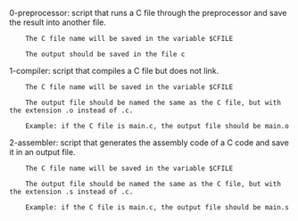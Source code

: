 0-preprocessor: script that runs a C file through the preprocessor and save the result into another file.

		The C file name will be saved in the variable $CFILE

		The output should be saved in the file c

1-compiler: script that compiles a C file but does not link.

		The C file name will be saved in the variable $CFILE

		The output file should be named the same as the C file, but with the extension .o instead of .c.
		
		Example: if the C file is main.c, the output file should be main.o

2-assembler: script that generates the assembly code of a C code and save it in an output file.

		The C file name will be saved in the variable $CFILE

		The output file should be named the same as the C file, but with the extension .s instead of .c.

		Example: if the C file is main.c, the output file should be main.s



